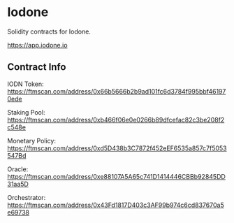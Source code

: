 # Iodone

Solidity contracts for Iodone.

https://app.iodone.io

## Contract Info

IODN Token: https://ftmscan.com/address/0x66b5666b2b9ad101fc6d3784f995bbf461970ede

Staking Pool: https://ftmscan.com/address/0xb466f06e0e0266b89dfcefac82c3be208f2c548e

Monetary Policy: https://ftmscan.com/address/0xd5D438b3C7872f452eEF6535a857c7f5053547Bd

Oracle: https://ftmscan.com/address/0xe88107A5A65c741D1414446CBBb92845DD31aa5D

Orchestrator: https://ftmscan.com/address/0x43Fd1817D403c3AF99b974c6cd837670a5e69738
